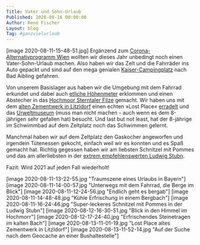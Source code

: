 ```yaml
---
Title: Vater und Sohn-Urlaub
Published: 2020-08-16 00:00:00
Author: René Fischer
Layout: blog
Tag: #ganzvielurlaub
---
```

[image 2020-08-11-15-48-51.jpg]
Ergänzend zum [Corona-Alternativprogramm Wien](https://gaehn.org/vienna-calling/) wollten wir dieses Jahr unbedingt noch einen Vater-Sohn-Urlaub machen. Also haben wir das Zelt und die Fahrräder ins Auto gepackt und sind auf den mega genialen [Kaiser-Campingplatz](https://www.kaiser-camping.com/) nach Bad Aibling gefahren.

Von unserem Basislager aus haben wir die Umgebung mit dem Fahrrad erkundet und dabei auch [etliche Höhenmeter](https://www.komoot.de/tour/237276256) erklommen und einen Abstecher in das [Hochmoor  Sterntaler Filze](https://www.chiemsee-alpenland.de/entdecken/alle-sehenswuerdigkeiten/moorerlebnis-sterntaler-filze-6acbd27774) gemacht. Wir haben uns mit dem [alten Zementwerk in Litzldorf](https://www.komoot.de/highlight/575713) einen echten »Lost Place« [erradelt](https://www.komoot.de/tour/237917868) und das [Urweltmuseum](http://urweltmuseum.com/) (muss man nicht machen - auch wenn es dem 8-jährigen sehr gefallen hat) besucht. Und last but not least, hat der 8-jährige im Schwimmbad auf dem Zeltplatz noch das Schwimmen gelernt.

Manchmal haben wir auf dem Zeltplatz den Gaskocher angeworfen und irgendein Tütenessen gekocht, einfach weil wir es konnten und es Spaß gemacht hat. Richtig gegessen haben wir am liebsten Schnitzel mit Pommes und das am allerliebsten in der [extrem empfehlenswerten Ludwig Stubn](https://www.ludwigstuben.de/).

Fazit: Wird 2021 auf jeden Fall wiederholt!

[image 2020-08-11-13-22-55.jpg "Traumszene eines Urlaubs in Bayern"]
[image 2020-08-11-14-00-57.jpg "Unterwegs mit dem Fahrrad, die Berge im Blick"]
[image 2020-08-11-12-24-56.jpg "Endlich geht es bergab"]
[image 2020-08-11-14-48-48.jpg "Kühle Erfrischung in einem Bergbach"]
[image 2020-08-11-16-24-46.jpg "Super-leckeres Schnitzel mit Pommes in der Ludwig Stubn"]
[image 2020-08-12-16-30-51.jpg "Blick in den Himmel im Hochmorr"]
[image 2020-08-12-17-24-40.jpg "Erfrischendes Steinetragen im kalten Bach"]
[image 2020-08-13-11-01-19.jpg "Lost Place altes Zementwerk in Litzldorf"]
[image 2020-08-13-11-52-14.jpg "Auf der Suche nach dem Geocache an einer Bushaltestelle"]
